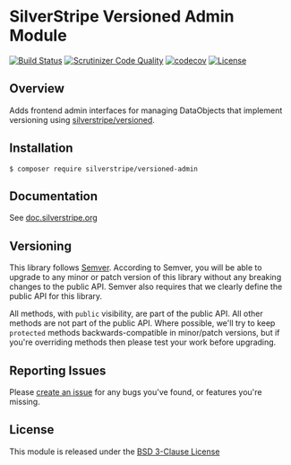 # SilverStripe Versioned Admin Module

[![Build Status](https://api.travis-ci.org/silverstripe/silverstripe-versioned-admin.svg?branch=master)](https://travis-ci.org/silverstripe/silverstripe-versioned-admin)
[![Scrutinizer Code Quality](https://scrutinizer-ci.com/g/silverstripe/silverstripe-versioned-admin/badges/quality-score.png?b=master)](https://scrutinizer-ci.com/g/silverstripe/silverstripe-versioned-admin/?branch=master)
[![codecov](https://codecov.io/gh/silverstripe/silverstripe-versioned-admin/branch/master/graph/badge.svg)](https://codecov.io/gh/silverstripe/silverstripe-versioned-admin)
[![License](https://poser.pugx.org/silverstripe/versioned-admin/license.svg)](https://github.com/silverstripe/silverstripe-versioned-admin#license)

## Overview

Adds frontend admin interfaces for managing DataObjects that implement versioning
using [silverstripe/versioned](https://github.com/silverstripe/silverstripe-versioned).

## Installation

```
$ composer require silverstripe/versioned-admin
```

## Documentation

See [doc.silverstripe.org](https://docs.silverstripe.org)

## Versioning

This library follows [Semver](http://semver.org). According to Semver,
you will be able to upgrade to any minor or patch version of this library
without any breaking changes to the public API. Semver also requires that
we clearly define the public API for this library.

All methods, with `public` visibility, are part of the public API. All
other methods are not part of the public API. Where possible, we'll try
to keep `protected` methods backwards-compatible in minor/patch versions,
but if you're overriding methods then please test your work before upgrading.

## Reporting Issues

Please [create an issue](https://github.com/silverstripe/silverstripe-versioned-admin/issues)
for any bugs you've found, or features you're missing.

## License

This module is released under the [BSD 3-Clause License](LICENSE)
